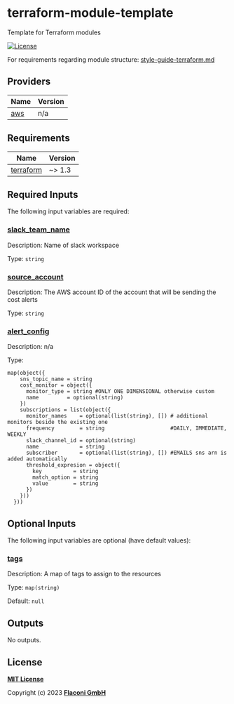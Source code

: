 # terraform-module-template
Template for Terraform modules

<!-- Uncomment and replace with your module name
[![lint](https://github.com/flaconi/<MODULENAME>/workflows/lint/badge.svg)](https://github.com/flaconi/<MODULENAME>/actions?query=workflow%3Alint)
[![test](https://github.com/flaconi/<MODULENAME>/workflows/test/badge.svg)](https://github.com/flaconi/<MODULENAME>/actions?query=workflow%3Atest)
[![Tag](https://img.shields.io/github/tag/flaconi/<MODULENAME>.svg)](https://github.com/flaconi/<MODULENAME>/releases)
-->
[![License](https://img.shields.io/badge/license-MIT-blue.svg)](https://opensource.org/licenses/MIT)

For requirements regarding module structure: [style-guide-terraform.md](https://github.com/Flaconi/devops-docs/blob/master/doc/conventions/style-guide-terraform.md)

<!-- TFDOCS_HEADER_START -->


<!-- TFDOCS_HEADER_END -->

<!-- TFDOCS_PROVIDER_START -->
## Providers

| Name | Version |
|------|---------|
| <a name="provider_aws"></a> [aws](#provider\_aws) | n/a |

<!-- TFDOCS_PROVIDER_END -->

<!-- TFDOCS_REQUIREMENTS_START -->
## Requirements

| Name | Version |
|------|---------|
| <a name="requirement_terraform"></a> [terraform](#requirement\_terraform) | ~> 1.3 |

<!-- TFDOCS_REQUIREMENTS_END -->

<!-- TFDOCS_INPUTS_START -->
## Required Inputs

The following input variables are required:

### <a name="input_slack_team_name"></a> [slack\_team\_name](#input\_slack\_team\_name)

Description: Name of slack workspace

Type: `string`

### <a name="input_source_account"></a> [source\_account](#input\_source\_account)

Description: The AWS account ID of the account that will be sending the cost alerts

Type: `string`

### <a name="input_alert_config"></a> [alert\_config](#input\_alert\_config)

Description: n/a

Type:

```hcl
map(object({
    sns_topic_name = string
    cost_monitor = object({
      monitor_type = string #ONLY ONE DIMENSIONAL otherwise custom
      name         = optional(string)
    })
    subscriptions = list(object({
      monitor_names    = optional(list(string), []) # additional monitors beside the existing one
      frequency        = string                     #DAILY, IMMEDIATE, WEEKLY
      slack_channel_id = optional(string)
      name             = string
      subscriber       = optional(list(string), []) #EMAILS sns arn is added automatically
      threshold_expresion = object({
        key          = string
        match_option = string
        value        = string
      })
    }))
  }))
```

## Optional Inputs

The following input variables are optional (have default values):

### <a name="input_tags"></a> [tags](#input\_tags)

Description: A map of tags to assign to the resources

Type: `map(string)`

Default: `null`

<!-- TFDOCS_INPUTS_END -->

<!-- TFDOCS_OUTPUTS_START -->
## Outputs

No outputs.

<!-- TFDOCS_OUTPUTS_END -->

## License

**[MIT License](LICENSE)**

Copyright (c) 2023 **[Flaconi GmbH](https://github.com/flaconi)**
